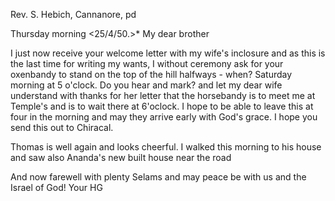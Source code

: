Rev. S. Hebich, Cannanore, pd

 Thursday morning
 <25/4/50.>*
My dear brother

I just now receive your welcome letter with my wife's inclosure and as this is the last time for writing my wants, I without ceremony ask for your oxenbandy to stand on the top of the hill halfways - when? Saturday morning at 5 o'clock. Do you hear and mark? and let my dear wife understand with thanks for her letter that the horsebandy is to meet me at Temple's and is to wait there at 6'oclock. I hope to be able to leave this at four in the morning and may they arrive early with God's grace. I hope you send this out to Chiracal.

Thomas is well again and looks cheerful. I walked this morning to his house and saw also Ananda's new built house near the road

And now farewell with plenty Selams and may peace be with us and the Israel of God!
 Your HG

